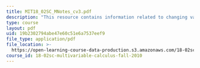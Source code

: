 ```yaml
---
title: MIT18_02SC_MNotes_cv3.pdf
description: "This resource contains information related to changing variables in multiple integrals. \r\n\r\n"
type: course
layout: pdf
uid: 19b2302794abe47e60c51e6a7537eef9
file_type: application/pdf
file_location: >-
  https://open-learning-course-data-production.s3.amazonaws.com/18-02sc-multivariable-calculus-fall-2010/19b2302794abe47e60c51e6a7537eef9_MIT18_02SC_MNotes_cv3.pdf
course_id: 18-02sc-multivariable-calculus-fall-2010
---
```

